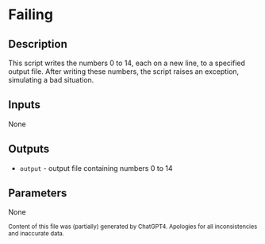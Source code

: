 # Failing
## Description
This script writes the numbers 0 to 14, each on a new line, to a specified output file. After writing these numbers, the script raises an exception, simulating a bad situation.

## Inputs
None

## Outputs
- `output` - output file containing numbers 0 to 14

## Parameters
None

<sub>Content of this file was (partially) generated by ChatGPT4. Apologies for all inconsistencies and inaccurate data.</sub>